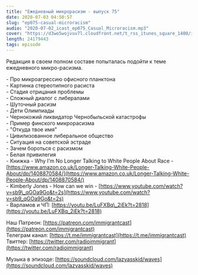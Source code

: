 ```yaml
---
title: "Ежедневный микрорасизм - выпуск 75"
date: 2020-07-03 04:50:57
slug: "ep075-casual-microracism"
audio: "2020-07-02_icast_ep075_Casual_Microracism.mp3"
cover: "https://d3wo5wojvuv7l.cloudfront.net/t_rss_itunes_square_1400/images.spreaker.com/original/d3c9f350fb99a6eb69b54740ea34f163.jpg"
length: 24179443
tags: episode
---
```

Редакция в своем полном составе попыталась подойти к теме ежедневного микро-расизма.  
  
\- Про микроагрессию офисного планктона  
\- Картинка стереотипного расиста  
\- Стадия отрицания проблемы  
\- Сложный диалог с либералами  
\- Шуточный расизм  
\- Дети Олимпиады  
\- Чернокожий ликвидатор Чернобыльской катастрофы  
\- Пример финского микрорасизма  
\- "Откуда твое имя"  
\- Цивилизованное либеральное общество  
\- Ситуация на советской эстраде  
\- Зачем бороться с расизмом  
\- Белая привилегия  
\- Книжка - Why I’m No Longer Talking to White People About Race - [https://www.amazon.co.uk/Longer-Talking-White-People-About/dp/1408870584/](https://www.amazon.co.uk/Longer-Talking-White-People-About/dp/1408870584/)  
\- Kimberly Jones - How can we win - [https://www.youtube.com/watch?v=sb9\_qGOa9Go&t=2s](https://www.youtube.com/watch?v=sb9_qGOa9Go&t=2s)  
\- Варламов и ЧП: [https://youtu.be/LuFXBq\_2iEk?t=2818](https://youtu.be/LuFXBq_2iEk?t=2818)  
  
Наш Патреон: [https://patreon.com/immigrantcast](https://patreon.com/immigrantcast)  
Телеграм канал: [https://t.me/immigrantcast](https://t.me/immigrantcast)  
Твиттер: [https://twitter.com/radioimmigrant](https://twitter.com/radioimmigrant)  
  
Музыка в эпизоде: [https://soundcloud.com/lazyasskid/waves](https://soundcloud.com/lazyasskid/waves)
